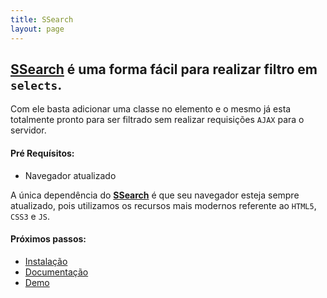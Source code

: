 ```yaml
---
title: SSearch
layout: page
---
```


## [SSearch](/) é uma forma fácil para realizar filtro em `selects`.

Com ele basta adicionar uma classe no elemento e o mesmo já esta totalmente pronto para ser filtrado sem realizar requisições `AJAX` para o servidor.

#### Pré Requísitos:

- Navegador atualizado

A única dependência do **[SSearch](/)** é que seu navegador esteja sempre atualizado, pois utilizamos os recursos mais modernos referente ao `HTML5`, `CSS3` e `JS`.

#### Próximos passos:

- [Instalação](/instalacao)
- [Documentação](/documentacao)
- [Demo](/demo)
